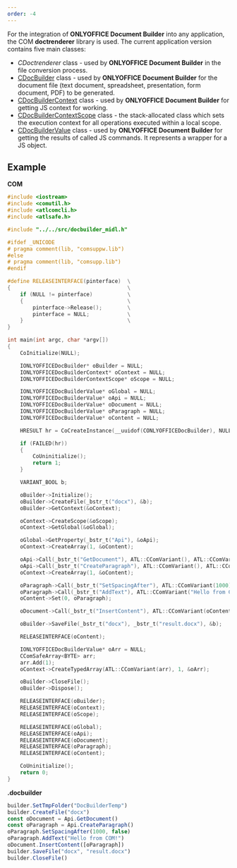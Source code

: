 ```yaml
---
order: -4
---
```


For the integration of **ONLYOFFICE Document Builder** into any application, the COM **doctrenderer** library is used. The current application version contains five main classes:

- *CDoctrenderer* class - used by **ONLYOFFICE Document Builder** in the file conversion process.
- [CDocBuilder](CDocBuilder/index.md) class - used by **ONLYOFFICE Document Builder** for the document file (text document, spreadsheet, presentation, form document, PDF) to be generated.
- [CDocBuilderContext](CDocBuilderContext/index.md) class - used by **ONLYOFFICE Document Builder** for getting JS context for working.
- [CDocBuilderContextScope](CDocBuilderContextScope/index.md) class - the stack-allocated class which sets the execution context for all operations executed within a local scope.
- [CDocBuilderValue](CDocBuilderValue/index.md) class - used by **ONLYOFFICE Document Builder** for getting the results of called JS commands. It represents a wrapper for a JS object.

## Example

**COM**

```cpp
#include <iostream>
#include <comutil.h>
#include <atlcomcli.h>
#include <atlsafe.h>

#include "../../src/docbuilder_midl.h"

#ifdef _UNICODE
# pragma comment(lib, "comsuppw.lib")
#else
# pragma comment(lib, "comsupp.lib")
#endif

#define RELEASEINTERFACE(pinterface)  \
{                                     \
    if (NULL != pinterface)           \
    {                                 \
        pinterface->Release();        \
        pinterface = NULL;            \
    }                                 \
}

int main(int argc, char *argv[])
{
    CoInitialize(NULL);

    IONLYOFFICEDocBuilder* oBuilder = NULL;
    IONLYOFFICEDocBuilderContext* oContext = NULL;
    IONLYOFFICEDocBuilderContextScope* oScope = NULL;

    IONLYOFFICEDocBuilderValue* oGlobal = NULL;
    IONLYOFFICEDocBuilderValue* oApi = NULL;
    IONLYOFFICEDocBuilderValue* oDocument = NULL;
    IONLYOFFICEDocBuilderValue* oParagraph = NULL;
    IONLYOFFICEDocBuilderValue* oContent = NULL;

    HRESULT hr = CoCreateInstance(__uuidof(CONLYOFFICEDocBuilder), NULL, CLSCTX_ALL, __uuidof(IONLYOFFICEDocBuilder), (void**)&oBuilder);

    if (FAILED(hr))
    {
        CoUninitialize();
        return 1;
    }

    VARIANT_BOOL b;

    oBuilder->Initialize();
    oBuilder->CreateFile(_bstr_t("docx"), &b);
    oBuilder->GetContext(&oContext);

    oContext->CreateScope(&oScope);
    oContext->GetGlobal(&oGlobal);

    oGlobal->GetProperty(_bstr_t("Api"), &oApi);
    oContext->CreateArray(1, &oContent);

    oApi->Call(_bstr_t("GetDocument"), ATL::CComVariant(), ATL::CComVariant(), ATL::CComVariant(), ATL::CComVariant(), ATL::CComVariant(), ATL::CComVariant(), &oDocument);
    oApi->Call(_bstr_t("CreateParagraph"), ATL::CComVariant(), ATL::CComVariant(), ATL::CComVariant(), ATL::CComVariant(), ATL::CComVariant(), ATL::CComVariant(), &oParagraph);
    oContext->CreateArray(1, &oContent);

    oParagraph->Call(_bstr_t("SetSpacingAfter"), ATL::CComVariant(1000), ATL::CComVariant(VARIANT_FALSE), ATL::CComVariant(), ATL::CComVariant(), ATL::CComVariant(), ATL::CComVariant(), NULL);
    oParagraph->Call(_bstr_t("AddText"), ATL::CComVariant("Hello from COM!"), ATL::CComVariant(), ATL::CComVariant(), ATL::CComVariant(), ATL::CComVariant(), ATL::CComVariant(), NULL);
    oContent->Set(0, oParagraph);

    oDocument->Call(_bstr_t("InsertContent"), ATL::CComVariant(oContent), ATL::CComVariant(), ATL::CComVariant(), ATL::CComVariant(), ATL::CComVariant(), ATL::CComVariant(), NULL);

    oBuilder->SaveFile(_bstr_t("docx"), _bstr_t("result.docx"), &b);

    RELEASEINTERFACE(oContent);

    IONLYOFFICEDocBuilderValue* oArr = NULL;
    CComSafeArray<BYTE> arr;
    arr.Add(1);
    oContext->CreateTypedArray(ATL::CComVariant(arr), 1, &oArr);

    oBuilder->CloseFile();
    oBuilder->Dispose();

    RELEASEINTERFACE(oBuilder);
    RELEASEINTERFACE(oContext);
    RELEASEINTERFACE(oScope);

    RELEASEINTERFACE(oGlobal);
    RELEASEINTERFACE(oApi);
    RELEASEINTERFACE(oDocument);
    RELEASEINTERFACE(oParagraph);
    RELEASEINTERFACE(oContent);

    CoUninitialize();
    return 0;
}
```

**.docbuilder**

```js
builder.SetTmpFolder("DocBuilderTemp")
builder.CreateFile("docx")
const oDocument = Api.GetDocument()
const oParagraph = Api.CreateParagraph()
oParagraph.SetSpacingAfter(1000, false)
oParagraph.AddText("Hello from COM!")
oDocument.InsertContent([oParagraph])
builder.SaveFile("docx", "result.docx")
builder.CloseFile()
```
